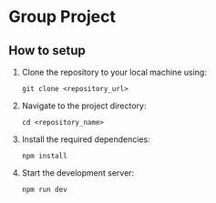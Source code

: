 # Group Project


## How to setup 

1. Clone the repository to your local machine using:
   ```
   git clone <repository_url>
   ```
2. Navigate to the project directory:
   ```
   cd <repository_name>
   ```
3. Install the required dependencies:
   ```
   npm install
   ```
4. Start the development server:
   ```
   npm run dev
   ```
